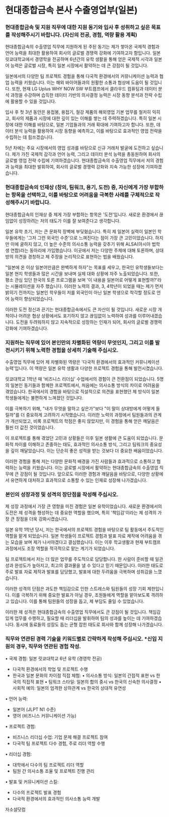# 현대종합금속 본사 수출영업부(일본)

### 현대종합금속 및 지원 직무에 대한 지원 동기와 입사 후 성취하고 싶은 목표를 작성해주시기 바랍니다. (자신의 전공, 경험, 역량 활용 계획)

현대종합금속의 수출영업 직무에 지원하게 된 주된 동기는 제가 쌓아온 국제적 경험과 언어 능력을 최대한 활용하여 회사의 글로벌 경쟁력 강화에 기여하고자 함입니다. 일본 릿쿄대학교에서 경영학을 전공하며 6년간의 유학 생활을 통해 얻은 국제적 시각과 일본어 능력은 글로벌 시장, 특히 일본 시장에서 활약하는 데 큰 강점이 될 것입니다.

일본에서의 다양한 팀 프로젝트 경험을 통해 다국적 환경에서의 커뮤니케이션 능력과 협업 능력을 키웠습니다. 이는 해외 바이어들과의 원활한 소통과 협상에 도움이 될 것입니다. 또한, 현재 LG Uplus WHY NOW SW 부트캠프에서 클라우드 컴퓨팅과 데이터 분석 과정을 수강하며 습득한 데이터 기반의 의사결정 능력은 시장 동향 분석과 전략 수립에 활용할 수 있을 것입니다.

입사 후 첫 3년 동안은 용접봉, 용접기, 철강 제품의 해외영업 기본 업무를 철저히 익히고, 회사의 제품과 시장에 대한 깊이 있는 이해를 쌓는 데 주력하겠습니다. 특히 일본 시장에 대한 이해를 바탕으로, 일본 기업들과의 거래 확대에 기여하고자 합니다. 또한, 데이터 분석 능력을 활용하여 시장 동향을 예측하고, 이를 바탕으로 효과적인 영업 전략을 수립하는 데 힘쓰겠습니다.

5년 차에는 주요 시장에서의 영업 성과를 바탕으로 신규 거래처 발굴에 도전하고 싶습니다. 제가 가진 국제적 감각과 언어 능력, 그리고 데이터 분석 능력을 총동원하여 회사의 글로벌 영업 전략 수립에 기여하겠습니다. 현대종합금속의 수출영업 직무에서 저의 경험과 능력을 최대한 발휘하여, 회사의 글로벌 경쟁력 강화와 지속 가능한 성장에 기여하겠습니다.

### 현대종합금속의 인재상 (창의, 팀워크, 용기, 도전) 중, 자신에게 가장 부합하는 항목을 선택하고, 이를 바탕으로 어려움을 극복한 사례를 구체적으로 작성해주시기 바랍니다.

현대종합금속의 인재상 중 제게 가장 부합하는 항목은 '도전'입니다. 새로운 환경에서 끊임없이 성장하려는 저의 태도가 이를 잘 보여준다고 생각합니다.

일본 유학 초기, 저는 큰 문화적 장벽에 부딪혔습니다. 특히 제 일본어 실력이 일본인 학우들에게는 '그저 그런 외국인 수준'으로 느껴진다는 점이 가장 큰 고민이었습니다. 하지만 이에 굴하지 않고, 더 높은 수준의 의사소통 능력을 갖추기 위해 ALSA(아시아 법학생 연합)라는 동아리에 가입했습니다. 이곳에서 저는 다양한 주제에 대해 토론하며, 상대방의 의견을 경청하고 제 주장을 논리적으로 표현하는 법을 배웠습니다.

"일본에 온 이상 일본어만큼은 완벽하게 하자"는 목표를 세우고, 한국인 유학생들보다는 일본 현지 학생들과 많은 시간을 보내며 실제 대화 상황에 자주 노출되었습니다. 또한, 평소 관심 있던 한국의 토론 프로그램을 보며 '이 내용을 일본어로 어떻게 표현할까?'라는 시뮬레이션을 자주 했습니다. 이러한 노력의 결과, 3, 4학년이 되었을 때는 제가 먼저 밝히기 전까지는 일본인 학우들이 저를 외국인이 아닌 일본 학생으로 착각할 정도로 언어 능력이 향상되었습니다.

이러한 도전 정신과 끈기는 현대종합금속에서도 큰 자산이 될 것입니다. 새로운 시장 개척이나 어려운 협상 상황에서도 포기하지 않고 끊임없이 노력하여 성과를 이루어내겠습니다. 도전을 두려워하지 않고 지속적으로 성장하는 인재가 되어, 회사의 글로벌 경쟁력 강화에 기여하겠습니다.

### 지원하는 직무에 있어 본인만의 차별화된 역량이 무엇인지, 그리고 이를 발전시키기 위해 노력한 경험을 상세히 기술해 주십시오.

수출영업 직무에 있어 제 차별화된 역량은 '다국적 환경에서의 효과적인 커뮤니케이션 능력'입니다. 이 역량은 일본 유학 생활과 다양한 프로젝트 경험을 통해 발전시켰습니다.

릿쿄대학교 1학년 때 '비즈니스 리더십' 수업에서의 경험이 큰 전환점이 되었습니다. 5명의 일본인 동기들과 함께한 프로젝트에서, 처음에는 의사소통 방식의 차이로 어려움을 겪었습니다. 한국에서의 경험을 바탕으로 직설적으로 의견을 표현했던 제 방식이 일본 학생들에게는 불편하게 느껴졌던 것입니다. 

이를 극복하기 위해, "내가 무엇을 말하고 싶은가"보다 "이 말이 상대방에게 어떻게 들릴까"를 더 중요하게 고려하기 시작했습니다. 이러한 노력의 과정에서 팀원들과의 관계가 개선되었고, 비록 프로젝트의 학점은 좋지 않았지만, 이 경험을 통해 얻은 깨달음은 훨씬 더 값진 것이었습니다.

이 프로젝트를 통해 겪었던 고민과 상황들은 이후 일본 생활에 큰 도움이 되었습니다. 문화적 차이를 이해하고 존중하는 태도, 효과적인 의사소통 방식, 그리고 팀워크의 중요성을 깊이 깨달았습니다. 이는 단순히 좋은 성적을 받는 것보다 더 중요한 배움이었습니다.

이러한 경험을 통해 저는 다양한 문화적 배경을 가진 사람들과 효과적으로 소통하고 협력하는 능력을 키웠습니다. 이는 글로벌 시장에서 활약하는 현대종합금속의 수출영업 직무에 큰 강점이 될 것입니다. 앞으로도 이러한 경험과 깨달음을 바탕으로, 다양한 상황에서 유연하게 대처하고 효과적으로 소통할 수 있는 인재로 성장해 나가겠습니다.

### 본인의 성장과정 및 성격의 장단점을 작성해 주십시오.

제 성장 과정에서 가장 큰 영향을 미친 경험은 일본 유학이었습니다. 새로운 환경에서의 도전은 제 성격을 형성하는 데 중요한 역할을 했으며, 특히 '책임감'이라는 제 성격의 가장 큰 장점을 더욱 강화시켰습니다.

일본 유학 1학년 당시, 저는 한국에서의 프로젝트 경험을 바탕으로 팀 활동에서 주도적인 역할을 맡게 되었습니다. 일본 학생들이 프로젝트 경험과 발표 자료 제작에 어려움을 겪는 모습을 보며 제가 나서야겠다고 결심했습니다. 이는 이후 학교생활과 현재 부트캠프 과정에서도 조장 역할을 적극적으로 맡는 계기가 되었습니다.

팀 프로젝트에서 저는 더 많은 업무를 주도적으로 담당합니다. 한 사람이 준비할 때 일관성과 완성도가 높아지고, 최고의 결과물을 낼 수 있다고 믿기 때문입니다. 이러한 태도로 주로 발표 자료 제작과 발표를 담당했고, 발표에 대한 두려움을 극복하며 성취감을 느꼈습니다.

이러한 성격의 단점은 과도한 책임감으로 인한 스트레스와 팀원들의 성장 기회 제한입니다. 이를 극복하기 위해 중요한 발표가 아닐 경우, 조원들에게 역할을 맡아보도록 격려하고 있습니다. 이를 통해 팀원들의 성장을 돕고, 제 부담도 줄일 수 있었습니다.

이러한 제 성격은 현대종합금속의 수출영업 직무에서도 큰 강점이 될 것입니다. 책임감 있게 업무를 수행하고, 필요할 때 리더십을 발휘하여 팀의 성과를 높이는 데 기여하겠습니다. 동시에 동료들의 성장도 돕는 균형 잡힌 태도로 회사와 함께 성장해 나가겠습니다.

### 직무와 연관된 경력 기술을 키워드별로 간략하게 작성해 주십시오. *신입 지원의 경우, 직무와 연관된 경험 작성.


• 국제 경험: 일본 릿쿄대학교 6년 유학 (경영학 전공)
  - 다국적 환경에서의 학업 및 프로젝트 수행
  - 한국과 일본 문화의 차이점 직접 체험:
    • 의사소통 방식: 일본의 간접적 표현 vs 한국의 직접적 표현
    • 팀워크 스타일: 일본의 합의 중시 vs 한국의 신속한 의사결정
    • 사회적 예의: 일본의 엄격한 상하관계 vs 한국의 상대적 유연성

• 언어 능력: 
  - 일본어 (JLPT N1 수준)
  - 영어 (비즈니스 커뮤니케이션 가능)

• 프로젝트 경험:
  - 비즈니스 리더십 수업: 기업 문제 해결 프로젝트 참여
  - 다국적 팀 프로젝트 다수 경험, 주로 리더 역할 수행

• 리더십 경험:
  - 대학에서 다수의 팀 프로젝트 리더 역할
  - 팀원 간 의사소통 조율 및 프로젝트 진행 관리

• 발표 및 커뮤니케이션 스킬:
  - 다수의 프로젝트 발표 경험
  - 다국적 환경에서의 효과적인 의사소통 능력 개발

자소설닷컴